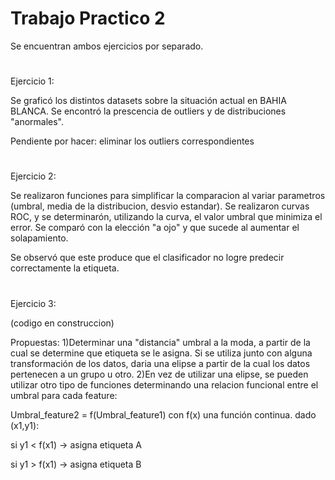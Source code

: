 # Trabajo Practico 2
Se encuentran ambos ejercicios por separado.
#
Ejercicio 1:

Se graficó los distintos datasets sobre la situación actual en BAHIA BLANCA.
Se encontró la prescencia de outliers y de distribuciones "anormales".

Pendiente por hacer: eliminar los outliers correspondientes

#
Ejercicio 2:

Se realizaron funciones para simplificar la comparacion al variar parametros (umbral, media de la distribucion, desvio estandar).
Se realizaron curvas ROC, y se determinarón, utilizando la curva, el valor umbral que minimiza el error.
Se comparó con la elección "a ojo" y que sucede al aumentar el solapamiento.

Se observó que este produce que el clasificador no logre predecir correctamente la etiqueta.

#
Ejercicio 3:

(codigo en construccion)

Propuestas:
1)Determinar una "distancia" umbral a la moda, a partir de la cual se determine que etiqueta se le asigna.
Si se utiliza junto con alguna transformación de los datos, daria una elipse a partir de la cual los datos pertenecen a un grupo u otro.
2)En vez de utilizar una elipse, se pueden utilizar otro tipo de funciones determinando una relacion funcional entre el umbral para cada feature:

Umbral_feature2 = f(Umbral_feature1) 
con f(x) una función continua.
dado (x1,y1):  

si y1 < f(x1) -> asigna etiqueta A

si y1 > f(x1) -> asigna etiqueta B

